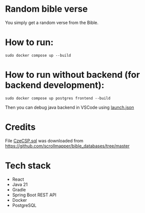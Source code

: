 # Random bible verse
You simply get a random verse from the Bible.

# How to run:
```shell
sudo docker compose up --build
```
# How to run without backend (for backend development):
```shell
sudo docker compose up postgres frontend --build
```
Then you can debug java backend in VSCode using [launch.json](/backend/.vscode/launch.json)

# Credits
File [CzeCSP.sql](CzeCSP.sql) was downloaded from https://github.com/scrollmapper/bible_databases/tree/master

# Tech stack
* React
* Java 21
* Gradle
* Spring Boot REST API
* Docker
* PostgreSQL
